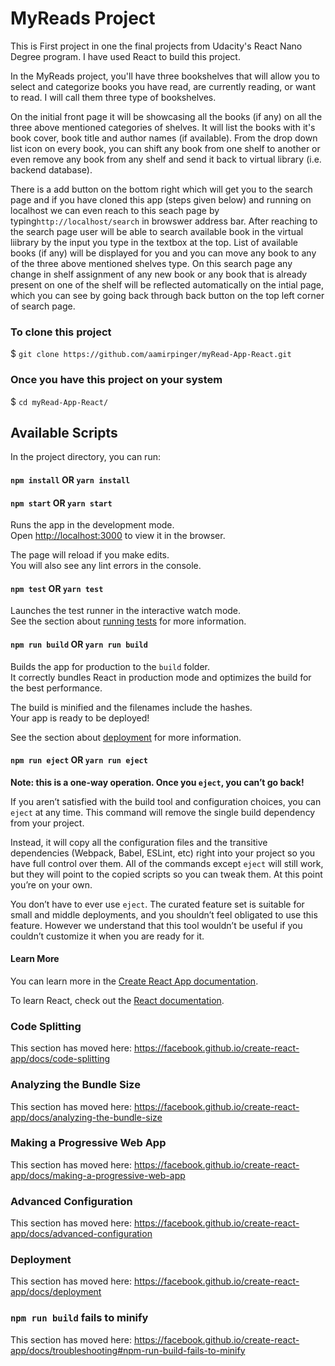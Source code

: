 # MyReads Project

This is First project in one the final projects from Udacity's React Nano Degree program. I have used React to build this project.

In the MyReads project, you'll have three bookshelves that will allow you to select and categorize books you have read, are currently reading, or want to read. I will call them three type of bookshelves.

On the initial front page it will be showcasing all the books (if any) on all the three above mentioned categories of shelves. It will list the books with it's book cover, book title and author names (if available). From the drop down list icon on every book, you can shift any book from one shelf to another or even remove any book from any shelf and send it back to virtual library (i.e. backend database). 

There is a add button on the bottom right which will get you to the search page and if you have cloned this app (steps given below) and running on localhost we can even reach to this seach page by typing`http://localhost/search` in browswer address bar. After reaching to the search page user will be able to search available book in the virtual liibrary by the input you type in the textbox at the top. List of available books (if any) will be displayed for you and you can move any book to any of the three above mentioned shelves type. On this search page any change in shelf assignment of any new book or any book that is already present on one of the shelf will be reflected automatically on the intial page, which you can see by going back through back button on the top left corner of search page.

### To clone this project
$ `git clone https://github.com/aamirpinger/myRead-App-React.git`

### Once you have this project on your system
$ `cd myRead-App-React/`


## Available Scripts

In the project directory, you can run:

#### `npm install`   OR    `yarn install`

#### `npm start` OR `yarn start`

Runs the app in the development mode.<br>
Open [http://localhost:3000](http://localhost:3000) to view it in the browser.

The page will reload if you make edits.<br>
You will also see any lint errors in the console.

#### `npm test`   OR `yarn test`

Launches the test runner in the interactive watch mode.<br>
See the section about [running tests](https://facebook.github.io/create-react-app/docs/running-tests) for more information.

#### `npm run build`   OR `yarn run build`

Builds the app for production to the `build` folder.<br>
It correctly bundles React in production mode and optimizes the build for the best performance.

The build is minified and the filenames include the hashes.<br>
Your app is ready to be deployed!

See the section about [deployment](https://facebook.github.io/create-react-app/docs/deployment) for more information.

#### `npm run eject`  OR `yarn run eject`

**Note: this is a one-way operation. Once you `eject`, you can’t go back!**

If you aren’t satisfied with the build tool and configuration choices, you can `eject` at any time. This command will remove the single build dependency from your project.

Instead, it will copy all the configuration files and the transitive dependencies (Webpack, Babel, ESLint, etc) right into your project so you have full control over them. All of the commands except `eject` will still work, but they will point to the copied scripts so you can tweak them. At this point you’re on your own.

You don’t have to ever use `eject`. The curated feature set is suitable for small and middle deployments, and you shouldn’t feel obligated to use this feature. However we understand that this tool wouldn’t be useful if you couldn’t customize it when you are ready for it.

#### Learn More

You can learn more in the [Create React App documentation](https://facebook.github.io/create-react-app/docs/getting-started).

To learn React, check out the [React documentation](https://reactjs.org/).

### Code Splitting

This section has moved here: https://facebook.github.io/create-react-app/docs/code-splitting

### Analyzing the Bundle Size

This section has moved here: https://facebook.github.io/create-react-app/docs/analyzing-the-bundle-size

### Making a Progressive Web App

This section has moved here: https://facebook.github.io/create-react-app/docs/making-a-progressive-web-app

### Advanced Configuration

This section has moved here: https://facebook.github.io/create-react-app/docs/advanced-configuration

### Deployment

This section has moved here: https://facebook.github.io/create-react-app/docs/deployment

### `npm run build` fails to minify

This section has moved here: https://facebook.github.io/create-react-app/docs/troubleshooting#npm-run-build-fails-to-minify

